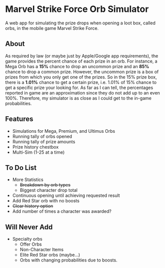 # Marvel Strike Force Orb Simulator
A web app for simulating the prize drops when opening a loot box, called orbs, in the mobile game Marvel Strike Force.

## About
As required by law (or maybe just by Apple/Google app requirements), the game provides the percent chance of each prize in an orb. For instance, a Mega Orb has a **15%** chance to drop an uncommon prize and an **85%** chance to drop a common prize. However, the uncommon prize is a box of prizes from which you only get one of the prizes. So in the 15% prize box, there is a **1.01%** chance to get a certain prize, i.e. 1.01% of 15% chance to get a specific prize your looking for. As far as I can tell, the percentages reported in game are an approximation since they do not add up to an even 100%. Therefore, my simulator is as close as I could get to the in-game probabilities.

## Features
- Simulations for Mega, Premium, and Ultimus Orbs
- Running tally of orbs opened
- Running tally of prize amounts
- Prize history chestbox
- Multi-Sim (1-25 at a time)

## To Do List
- More Statistics
	- ~~Breakdown by orb types~~
	- Biggest character drop total
- Continuous opening until achieving requested result
- Add Red Star orb with no boosts
- ~~Clear history option~~
- Add number of times a character was awarded?

## Will Never Add
- Specialty orbs
	- Offer Orbs
	- Non-Character Items
	- Elite Red Star orbs (maybe...)
	- Orbs with changing probabilities due to boosts.
